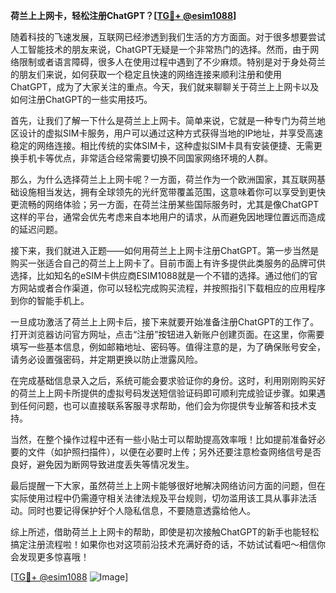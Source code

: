**荷兰上上网卡，轻松注册ChatGPT？[[TG💪+ @esim1088](https://t.me/s/esim1088)]**

随着科技的飞速发展，互联网已经渗透到我们生活的方方面面。对于很多想要尝试人工智能技术的朋友来说，ChatGPT无疑是一个非常热门的选择。然而，由于网络限制或者语言障碍，很多人在使用过程中遇到了不少麻烦。特别是对于身处荷兰的朋友们来说，如何获取一个稳定且快速的网络连接来顺利注册和使用ChatGPT，成为了大家关注的重点。今天，我们就来聊聊关于荷兰上上网卡以及如何注册ChatGPT的一些实用技巧。

首先，让我们了解一下什么是荷兰上上网卡。简单来说，它就是一种专门为荷兰地区设计的虚拟SIM卡服务，用户可以通过这种方式获得当地的IP地址，并享受高速稳定的网络连接。相比传统的实体SIM卡，这种虚拟SIM卡具有安装便捷、无需更换手机卡等优点，非常适合经常需要切换不同国家网络环境的人群。

那么，为什么选择荷兰上上网卡呢？一方面，荷兰作为一个欧洲国家，其互联网基础设施相当发达，拥有全球领先的光纤宽带覆盖范围，这意味着你可以享受到更快更流畅的网络体验；另一方面，在荷兰注册某些国际服务时，尤其是像ChatGPT这样的平台，通常会优先考虑来自本地用户的请求，从而避免因地理位置远而造成的延迟问题。

接下来，我们就进入正题——如何用荷兰上上网卡注册ChatGPT。第一步当然是购买一张适合自己的荷兰上上网卡了。目前市面上有许多提供此类服务的品牌可供选择，比如知名的eSIM卡供应商ESIM1088就是一个不错的选择。通过他们的官方网站或者合作渠道，你可以轻松完成购买流程，并按照指引下载相应的应用程序到你的智能手机上。

一旦成功激活了荷兰上上网卡后，接下来就要开始准备注册ChatGPT的工作了。打开浏览器访问官方网址，点击“注册”按钮进入新账户创建页面。在这里，你需要填写一些基本信息，例如邮箱地址、密码等。值得注意的是，为了确保账号安全，请务必设置强密码，并定期更换以防止泄露风险。

在完成基础信息录入之后，系统可能会要求验证你的身份。这时，利用刚刚购买好的荷兰上上网卡所提供的虚拟号码发送短信验证码即可顺利完成验证步骤。如果遇到任何问题，也可以直接联系客服寻求帮助，他们会为你提供专业解答和技术支持。

当然，在整个操作过程中还有一些小贴士可以帮助提高效率哦！比如提前准备好必要的文件（如护照扫描件），以便在必要时上传；另外还要注意检查网络信号是否良好，避免因为断网导致进度丢失等情况发生。

最后提醒一下大家，虽然荷兰上上网卡能够很好地解决网络访问方面的问题，但在实际使用过程中仍需遵守相关法律法规及平台规则，切勿滥用该工具从事非法活动。同时也要记得保护好个人隐私信息，不要随意透露给他人。

综上所述，借助荷兰上上网卡的帮助，即使是初次接触ChatGPT的新手也能轻松搞定注册流程啦！如果你也对这项前沿技术充满好奇的话，不妨试试看吧～相信你会发现更多惊喜哦！

[[TG💪+ @esim1088](https://t.me/s/esim1088) ![Image](https://i.postimg.cc/4NQfJmqS/Snipaste-2025-05-13-00-14-12.png)]